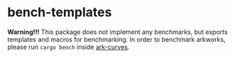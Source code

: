 # bench-templates

**Warning!!!** This package does not implement any benchmarks, but exports templates and macros for benchmarking.
In order to benchmark arkworks, please run `cargo bench` inside [ark-curves](https://github.com/jsStar580/curves).
